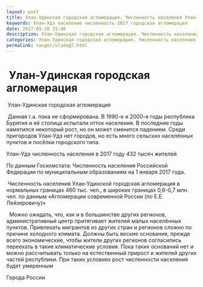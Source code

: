 ```yaml
---
layout: post
title: Улан-Удинская городская агломерация. Численность населения Улан-Удэ
keywords: Улан-Удэ население численность 2017 городская агломерация 
date: 2017-05-28 15:46
description: Улан-Удинская городская агломерация. Численность населения Улан-Удэ 2017
categories: Улан-Удинская городская агломерация. Численность населения Улан-Удэ 2017
permalink: nasgor/uludagl.html
---
```


#  Улан-Удинская городская агломерация



 Улан-Удинская городская агломерация



 Данная г.а. пока не сформирована. В 1990-е и 2000-е годы республика Бурятия и её столица испытали отток населения. В последние годы наметился некоторый рост, но он может сменится падением. Среди пригородов Улан-Удэ нет городов, но есть много сельских населённых пунктов и посёлки городского типа.




Улан-Удэ численность населения в 2017 году 432 тысяч жителей


По данным Госкомстата: Численность населения Российской Федерации по муниципальным образованиям на 1 января 2017 года.


 Численность населения Улан-Удинской городская агломерация в нормальных границах 460 тыс. чел., в широких границах 0,6-0,7 млн. чел. по данным «Агломерации современной России (по Е.Е. Лейзеровичу)»


  Можно ожидать, что, как и в большинстве других регионов, административный центр притягивает жителей малых населённых пунктов. Привлекать мигрантов из других стран и регионов сложно по причине холодного климата. Должны быть веские основания, прежде всего экономические, чтобы жители других регионов согласились переехать в такие климатические условия. Пока таких оснований нет и можно рассчитывать только на естественный прирост и жителей других частей республики. При таких условиях рост численности населения будет умеренным





Города России

		
